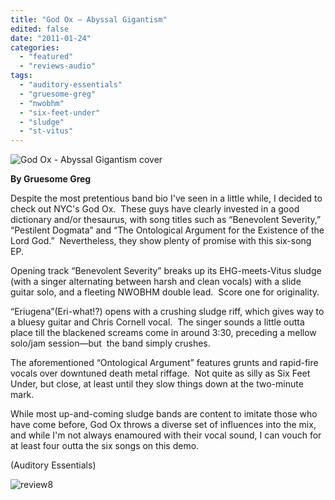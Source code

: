 ```yaml
---
title: "God Ox – Abyssal Gigantism"
edited: false
date: "2011-01-24"
categories:
  - "featured"
  - "reviews-audio"
tags:
  - "auditory-essentials"
  - "gruesome-greg"
  - "nwobhm"
  - "six-feet-under"
  - "sludge"
  - "st-vitus"
---
```


![God Ox - Abyssal Gigantism cover](http://www.hellbound.ca/wp-content/uploads/2011/01/god-ox-cover.jpg "God Ox - Abyssal Gigantism")

**By Gruesome Greg**

Despite the most pretentious band bio I've seen in a little while, I decided to check out NYC's God Ox.  These guys have clearly invested in a good dictionary and/or thesaurus, with song titles such as “Benevolent Severity,” “Pestilent Dogmata” and “The Ontological Argument for the Existence of the Lord God.”  Nevertheless, they show plenty of promise with this six-song EP.

Opening track “Benevolent Severity” breaks up its EHG-meets-Vitus sludge (with a singer alternating between harsh and clean vocals) with a slide guitar solo, and a fleeting NWOBHM double lead.  Score one for originality.

“Eriugena”(Eri-what!?) opens with a crushing sludge riff, which gives way to a bluesy guitar and Chris Cornell vocal.  The singer sounds a little outta place till the blackened screams come in around 3:30, preceding a mellow solo/jam session—but  the band simply crushes.

The aforementioned “Ontological Argument” features grunts and rapid-fire vocals over downtuned death metal riffage.  Not quite as silly as Six Feet Under, but close, at least until they slow things down at the two-minute mark.

While most up-and-coming sludge bands are content to imitate those who have come before, God Ox throws a diverse set of influences into the mix, and while I'm not always enamoured with their vocal sound, I can vouch for at least four outta the six songs on this demo.

(Auditory Essentials)

![](http://www.hellbound.ca/wp-content/uploads/2009/06/review88.png "review8")
